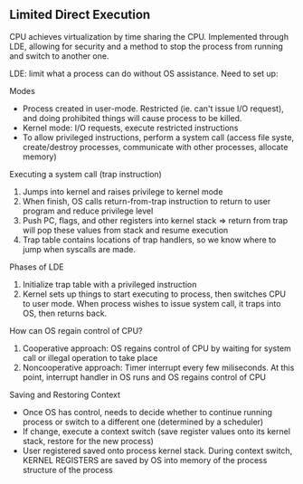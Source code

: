 ## Limited Direct Execution

CPU achieves virtualization by time sharing the CPU. Implemented through LDE, allowing for security and a method to stop the process from running and switch to another one.


LDE: limit what a process can do without OS assistance. Need to set up:

Modes
- Process created in user-mode. Restricted (ie. can't issue I/O request), and doing prohibited things will cause process to be killed.
- Kernel mode: I/O requests, execute restricted instructions
- To allow privileged instructions, perform a system call (access file syste, create/destroy processes, communicate with other processes, allocate memory)

Executing a system call (trap instruction)
1. Jumps into kernel and raises privilege to kernel mode
2. When finish, OS calls return-from-trap instruction to return to user program and reduce privilege level
3. Push PC, flags, and other registers into kernel stack => return from trap will pop these values from stack and resume execution
4. Trap table contains locations of trap handlers, so we know where to jump when syscalls are made.

Phases of LDE
1. Initialize trap table with a privileged instruction
2. Kernel sets up things to start executing to process, then switches CPU to user mode. When process wishes to issue system call, it traps into OS, then returns back. 

How can OS regain control of CPU?
1. Cooperative approach: OS regains control of CPU by waiting for system call or illegal operation to take place
2. Noncooperative approach: Timer interrupt every few miliseconds. At this point, interrupt handler in OS runs and OS regains control of CPU


Saving and Restoring Context
- Once OS has control, needs to decide whether to continue running process or switch to a different one (determined by a scheduler)
- If change, execute a context switch (save register values onto its kernel stack, restore for the new process)
- User registered saved onto process kernel stack. During context switch, KERNEL REGISTERS are saved by OS into memory of the process structure of the process